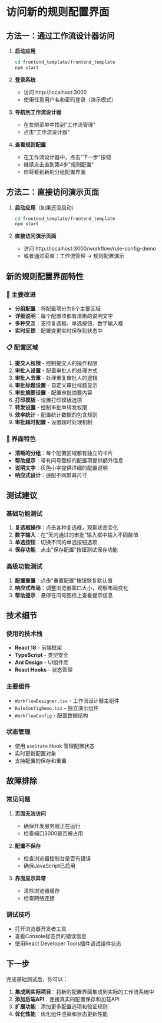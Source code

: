 # 访问新的规则配置界面

## 方法一：通过工作流设计器访问

1. **启动应用**
   ```bash
   cd frontend_template/frontend_template
   npm start
   ```

2. **登录系统**
   - 访问 http://localhost:3000
   - 使用任意用户名和密码登录（演示模式）

3. **导航到工作流设计器**
   - 在左侧菜单中找到"工作流管理"
   - 点击"工作流设计器"

4. **查看规则配置**
   - 在工作流设计器中，点击"下一步"按钮
   - 继续点击直到第4步"规则配置"
   - 你将看到新的分组配置界面

## 方法二：直接访问演示页面

1. **启动应用**（如果还没启动）
   ```bash
   cd frontend_template/frontend_template
   npm start
   ```

2. **直接访问演示页面**
   - 访问 http://localhost:3000/workflow/rule-config-demo
   - 或者通过菜单：工作流管理 → 规则配置演示

## 新的规则配置界面特性

### 🎯 主要改进
- **分组配置**：将配置项分为8个主要区域
- **详细说明**：每个配置项都有清晰的说明文字
- **多种交互**：支持复选框、单选按钮、数字输入框
- **实时反馈**：配置变更实时保存到状态中

### 📋 配置区域
1. **提交人权限** - 控制提交人的操作权限
2. **审批人设置** - 配置审批人的处理方式
3. **审批人去重** - 处理重复审批人的逻辑
4. **审批标题设置** - 自定义审批标题显示
5. **审批摘要设置** - 配置审批摘要内容
6. **打印模板** - 设置打印模板选项
7. **转发设置** - 控制审批单转发权限
8. **效率统计** - 配置统计数据的包含规则
9. **审批超时配置** - 设置超时处理机制

### 🎨 界面特色
- **清晰的分组**：每个配置区域都有独立的卡片
- **帮助提示**：带有问号图标的配置项提供额外信息
- **说明文字**：灰色小字提供详细的配置说明
- **响应式设计**：适配不同屏幕尺寸

## 测试建议

### 基础功能测试
1. **复选框操作**：点击各种复选框，观察状态变化
2. **数字输入**：在"天内通过的审批"输入框中输入不同数值
3. **单选按钮**：切换不同的单选按钮选项
4. **保存功能**：点击"保存配置"按钮测试保存功能

### 高级功能测试
1. **配置重置**：点击"重置配置"按钮恢复默认值
2. **响应式布局**：调整浏览器窗口大小，观察布局变化
3. **帮助提示**：悬停在问号图标上查看提示信息

## 技术细节

### 使用的技术栈
- **React 18** - 前端框架
- **TypeScript** - 类型安全
- **Ant Design** - UI组件库
- **React Hooks** - 状态管理

### 主要组件
- `WorkflowDesigner.tsx` - 工作流设计器主组件
- `RuleConfigDemo.tsx` - 独立演示组件
- `WorkflowConfig` - 配置数据结构

### 状态管理
- 使用 `useState` Hook 管理配置状态
- 实时更新配置对象
- 支持配置的保存和重置

## 故障排除

### 常见问题
1. **页面无法访问**
   - 确保开发服务器正在运行
   - 检查端口3000是否被占用

2. **配置不保存**
   - 检查浏览器控制台是否有错误
   - 确保JavaScript已启用

3. **界面显示异常**
   - 清除浏览器缓存
   - 检查网络连接

### 调试技巧
- 打开浏览器开发者工具
- 查看Console标签页的错误信息
- 使用React Developer Tools插件调试组件状态

## 下一步

完成基础测试后，你可以：
1. **集成到实际项目**：将新的配置界面集成到实际的工作流系统中
2. **添加后端API**：连接真实的配置保存和加载API
3. **扩展功能**：添加更多配置选项和验证规则
4. **优化性能**：优化组件渲染和状态更新性能
